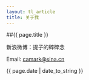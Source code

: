 ```yaml
---
layout: tl_article
title: 关于我
---
```


##{{ page.title }}

新浪微博：提子的碎碎念

Email: camark@sina.cn


{{ page.date | date_to_string }}
